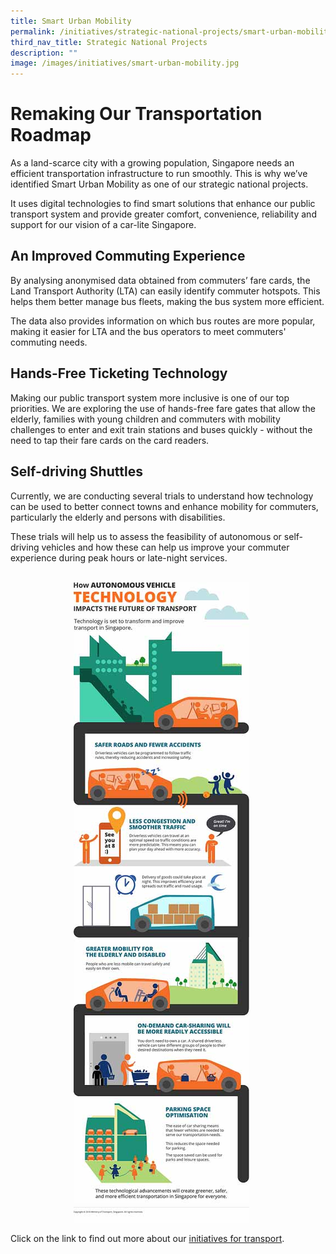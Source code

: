 ```yaml
---
title: Smart Urban Mobility
permalink: /initiatives/strategic-national-projects/smart-urban-mobility
third_nav_title: Strategic National Projects
description: ""
image: /images/initiatives/smart-urban-mobility.jpg
---
```

# Remaking Our Transportation Roadmap 
 
As a land-scarce city with a growing population, Singapore needs an efficient transportation infrastructure to run smoothly. This is why we’ve identified Smart Urban Mobility as one of our strategic national projects.

It uses digital technologies to find smart solutions that enhance our public transport system and provide greater comfort, convenience, reliability and support for our vision of a car-lite Singapore.

## An Improved Commuting Experience

By analysing anonymised data obtained from commuters’ fare cards, the Land Transport Authority (LTA) can easily identify commuter hotspots. This helps them better manage bus fleets, making the bus system more efficient.

The data also provides information on which bus routes are more popular, making it easier for LTA and the bus operators to meet commuters' commuting needs.

## Hands-Free Ticketing Technology

Making our public transport system more inclusive is one of our top priorities. We are exploring the use of hands-free fare gates that allow the elderly, families with young children and commuters with mobility challenges to enter and exit train stations and buses quickly - without the need to tap their fare cards on the card readers.

## Self-driving Shuttles

Currently, we are conducting several trials to understand how technology can be used to better connect towns and enhance mobility for commuters, particularly the elderly and persons with disabilities.

These trials will help us to assess the feasibility of autonomous or self-driving vehicles and how these can help us improve your commuter experience during peak hours or late-night services.

<br>

<div style="width:100%;display:flex;justify-content:center;"><div style="width:60%;height:60%;"><img src="/images/initiatives/smart-urban-mobility.jpeg" alt="smart urban mobility infographics" class="center"></div></div>

Click on the link to find out more about our [initiatives for transport](/initiatives/transport).